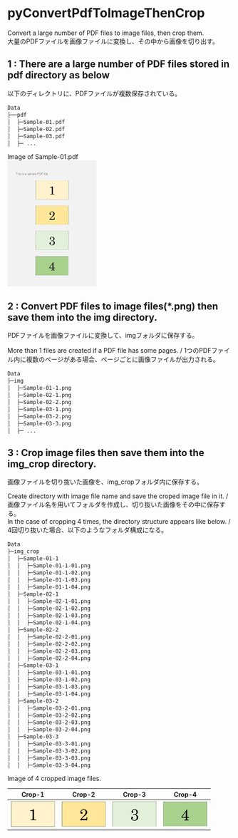 # pyConvertPdfToImageThenCrop
Convert a large number of PDF files to image files, then crop them. <br>
大量のPDFファイルを画像ファイルに変換し、その中から画像を切り出す。

## 1 : There are a large number of PDF files stored in pdf directory as below
以下のディレクトリに、PDFファイルが複数保存されている。
~~~
Data
├──pdf 
│  ├─Sample-01.pdf
│  ├─Sample-02.pdf
│  ├─Sample-03.pdf
│  ├─ ...
~~~
Image of Sample-01.pdf<br>
<img src="https://github.com/okagen/pyConvertPdfToImageThenCrop/blob/master/Data/img/Sample-01-1.png?raw=true" width="200">

## 2 : Convert PDF files to image files(*.png) then save them into the img directory.
PDFファイルを画像ファイルに変換して、imgフォルダに保存する。

More than 1 files are created if a PDF file has some pages. / 1つのPDFファイル内に複数のページがある場合、ページごとに画像ファイルが出力される。
~~~
Data
├─img
│  ├─Sample-01-1.png
│  ├─Sample-02-1.png
│  ├─Sample-02-2.png
│  ├─Sample-03-1.png
│  ├─Sample-03-2.png
│  ├─Sample-03-3.png
│  ├─ ...
~~~

## 3 : Crop image files then save them into the img_crop directory.
画像ファイルを切り抜いた画像を、img_cropフォルダ内に保存する。

Create directory with image file name and save the croped image file in it. / 画像ファイル名を用いてフォルダを作成し、切り抜いた画像をその中に保存する。  
In the case of cropping 4 times, the directory structure appears like below. / 4回切り抜いた場合、以下のようなフォルダ構成になる。
~~~
Data
├─img_crop
│  ├─Sample-01-1
│  │  ├─Sample-01-1-01.png
│  │  ├─Sample-01-1-02.png
│  │  ├─Sample-01-1-03.png
│  │  ├─Sample-01-1-04.png
│  ├─Sample-02-1
│  │  ├─Sample-02-1-01.png
│  │  ├─Sample-02-1-02.png
│  │  ├─Sample-02-1-03.png
│  │  ├─Sample-02-1-04.png
│  ├─Sample-02-2
│  │  ├─Sample-02-2-01.png
│  │  ├─Sample-02-2-02.png
│  │  ├─Sample-02-2-03.png
│  │  ├─Sample-02-2-04.png
│  ├─Sample-03-1
│  │  ├─Sample-03-1-01.png
│  │  ├─Sample-03-1-02.png
│  │  ├─Sample-03-1-03.png
│  │  ├─Sample-03-1-04.png
│  ├─Sample-03-2
│  │  ├─Sample-03-2-01.png
│  │  ├─Sample-03-2-02.png
│  │  ├─Sample-03-2-03.png
│  │  ├─Sample-03-2-04.png
│  ├─Sample-03-3
│  │  ├─Sample-03-3-01.png
│  │  ├─Sample-03-3-02.png
│  │  ├─Sample-03-3-03.png
│  │  ├─Sample-03-3-04.png
~~~

Image of 4 cropped image files.<br>

|Crop-1|Crop-2|Crop-3|Crop-4|
| :---: | :---: | :---: | :---: |
|<img src="https://github.com/okagen/pyConvertPdfToImageThenCrop/blob/master/Data/img_crop/Sample-01-1/Sample-01-1-01.png?raw=true" alt="Image of Sample-01-1-01.pdf" width="100">|<img src="https://github.com/okagen/pyConvertPdfToImageThenCrop/blob/master/Data/img_crop/Sample-01-1/Sample-01-1-02.png?raw=true" alt="Image of Sample-01-1-02.pdf" width="100">|<img src="https://github.com/okagen/pyConvertPdfToImageThenCrop/blob/master/Data/img_crop/Sample-01-1/Sample-01-1-03.png?raw=true" alt="Image of Sample-01-1-03.pdf" width="100">|<img src="https://github.com/okagen/pyConvertPdfToImageThenCrop/blob/master/Data/img_crop/Sample-01-1/Sample-01-1-04.png?raw=true" alt="Image of Sample-01-1-04.pdf" width="100">|
